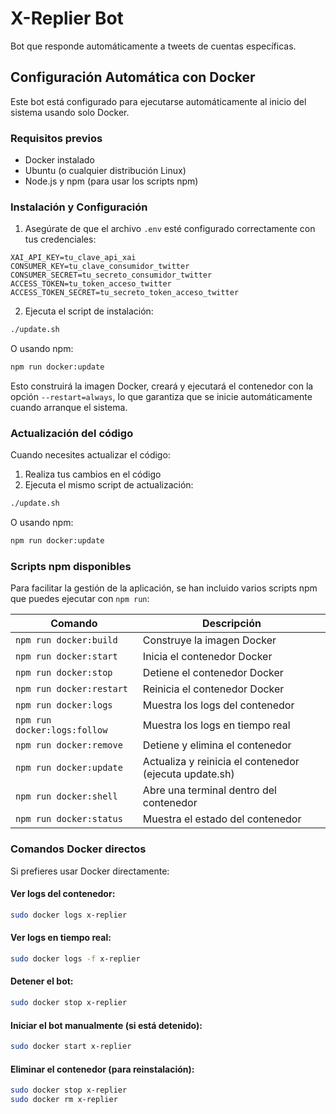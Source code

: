 # X-Replier Bot

Bot que responde automáticamente a tweets de cuentas específicas.

## Configuración Automática con Docker

Este bot está configurado para ejecutarse automáticamente al inicio del sistema usando solo Docker.

### Requisitos previos

- Docker instalado
- Ubuntu (o cualquier distribución Linux)
- Node.js y npm (para usar los scripts npm)

### Instalación y Configuración

1. Asegúrate de que el archivo `.env` esté configurado correctamente con tus credenciales:

```
XAI_API_KEY=tu_clave_api_xai
CONSUMER_KEY=tu_clave_consumidor_twitter
CONSUMER_SECRET=tu_secreto_consumidor_twitter
ACCESS_TOKEN=tu_token_acceso_twitter
ACCESS_TOKEN_SECRET=tu_secreto_token_acceso_twitter
```

2. Ejecuta el script de instalación:

```bash
./update.sh
```

O usando npm:

```bash
npm run docker:update
```

Esto construirá la imagen Docker, creará y ejecutará el contenedor con la opción `--restart=always`, lo que garantiza que se inicie automáticamente cuando arranque el sistema.

### Actualización del código

Cuando necesites actualizar el código:

1. Realiza tus cambios en el código
2. Ejecuta el mismo script de actualización:

```bash
./update.sh
```

O usando npm:

```bash
npm run docker:update
```

### Scripts npm disponibles

Para facilitar la gestión de la aplicación, se han incluido varios scripts npm que puedes ejecutar con `npm run`:

| Comando | Descripción |
|---------|-------------|
| `npm run docker:build` | Construye la imagen Docker |
| `npm run docker:start` | Inicia el contenedor Docker |
| `npm run docker:stop` | Detiene el contenedor Docker |
| `npm run docker:restart` | Reinicia el contenedor Docker |
| `npm run docker:logs` | Muestra los logs del contenedor |
| `npm run docker:logs:follow` | Muestra los logs en tiempo real |
| `npm run docker:remove` | Detiene y elimina el contenedor |
| `npm run docker:update` | Actualiza y reinicia el contenedor (ejecuta update.sh) |
| `npm run docker:shell` | Abre una terminal dentro del contenedor |
| `npm run docker:status` | Muestra el estado del contenedor |

### Comandos Docker directos

Si prefieres usar Docker directamente:

#### Ver logs del contenedor:
```bash
sudo docker logs x-replier
```

#### Ver logs en tiempo real:
```bash
sudo docker logs -f x-replier
```

#### Detener el bot:
```bash
sudo docker stop x-replier
```

#### Iniciar el bot manualmente (si está detenido):
```bash
sudo docker start x-replier
```

#### Eliminar el contenedor (para reinstalación):
```bash
sudo docker stop x-replier
sudo docker rm x-replier
``` 